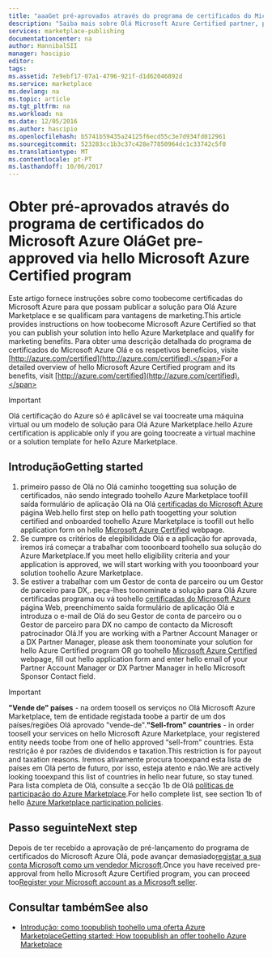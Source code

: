 ```yaml
---
title: "aaaGet pré-aprovados através do programa de certificados do Microsoft Azure Olá | Microsoft Docs"
description: "Saiba mais sobre Olá Microsoft Azure Certified partner, programa e como toosell tooget a imagem de máquina virtual, modelo de solução, o serviço de programador ou dados de serviço no Olá Azure Marketplace"
services: marketplace-publishing
documentationcenter: na
author: HannibalSII
manager: hascipio
editor: 
tags: 
ms.assetid: 7e9ebf17-07a1-4796-921f-d1d62046892d
ms.service: marketplace
ms.devlang: na
ms.topic: article
ms.tgt_pltfrm: na
ms.workload: na
ms.date: 12/05/2016
ms.author: hascipio
ms.openlocfilehash: b5741b59435a24125f6ecd55c3e7d934fd012961
ms.sourcegitcommit: 523283cc1b3c37c428e77850964dc1c33742c5f0
ms.translationtype: MT
ms.contentlocale: pt-PT
ms.lasthandoff: 10/06/2017
---
```

# <a name="get-pre-approved-via-hello-microsoft-azure-certified-program"></a><span data-ttu-id="f67d0-103">Obter pré-aprovados através do programa de certificados do Microsoft Azure Olá</span><span class="sxs-lookup"><span data-stu-id="f67d0-103">Get pre-approved via hello Microsoft Azure Certified program</span></span>
<span data-ttu-id="f67d0-104">Este artigo fornece instruções sobre como toobecome certificadas do Microsoft Azure para que possam publicar a solução para Olá Azure Marketplace e se qualificam para vantagens de marketing.</span><span class="sxs-lookup"><span data-stu-id="f67d0-104">This article provides instructions on how toobecome Microsoft Azure Certified so that you can publish your solution into hello Azure Marketplace and qualify for marketing benefits.</span></span> <span data-ttu-id="f67d0-105">Para obter uma descrição detalhada do programa de certificados do Microsoft Azure Olá e os respetivos benefícios, visite [http://azure.com/certified](http://azure.com/certified).</span><span class="sxs-lookup"><span data-stu-id="f67d0-105">For a detailed overview of hello Microsoft Azure Certified program and its benefits, visit [http://azure.com/certified](http://azure.com/certified).</span></span>

> [!IMPORTANT]
> <span data-ttu-id="f67d0-106">Olá certificação do Azure só é aplicável se vai toocreate uma máquina virtual ou um modelo de solução para Olá Azure Marketplace.</span><span class="sxs-lookup"><span data-stu-id="f67d0-106">hello Azure certification is applicable only if you are going toocreate a virtual machine or a solution template for hello Azure Marketplace.</span></span>

## <a name="getting-started"></a><span data-ttu-id="f67d0-107">Introdução</span><span class="sxs-lookup"><span data-stu-id="f67d0-107">Getting started</span></span>
1. <span data-ttu-id="f67d0-108">primeiro passo de Olá no Olá caminho toogetting sua solução de certificados, não sendo integrado toohello Azure Marketplace toofill saída formulário de aplicação Olá na Olá [certificadas do Microsoft Azure](https://createopportunity.azurewebsites.net) página Web.</span><span class="sxs-lookup"><span data-stu-id="f67d0-108">hello first step on hello path toogetting your solution certified and onboarded toohello Azure Marketplace is toofill out hello application form on hello [Microsoft Azure Certified](https://createopportunity.azurewebsites.net) webpage.</span></span>
2. <span data-ttu-id="f67d0-109">Se cumpre os critérios de elegibilidade Olá e a aplicação for aprovada, iremos irá começar a trabalhar com tooonboard toohello sua solução do Azure Marketplace.</span><span class="sxs-lookup"><span data-stu-id="f67d0-109">If you meet hello eligibility criteria and your application is approved, we will start working with you tooonboard your solution toohello Azure Marketplace.</span></span>
3. <span data-ttu-id="f67d0-110">Se estiver a trabalhar com um Gestor de conta de parceiro ou um Gestor de parceiro para DX,. peça-lhes toonominate a solução para Olá Azure certificadas programa ou vá toohello [certificadas do Microsoft Azure](http://createopportunity.azurewebsites.net) página Web, preenchimento saída formulário de aplicação Olá e introduza o e-mail de Olá do seu Gestor de conta de parceiro ou o Gestor de parceiro para DX no campo de contacto da Microsoft patrocinador Olá.</span><span class="sxs-lookup"><span data-stu-id="f67d0-110">If you are working with a Partner Account Manager or a DX Partner Manager, please ask them toonominate your solution for hello Azure Certified program OR go toohello [Microsoft Azure Certified](http://createopportunity.azurewebsites.net) webpage, fill out hello application form and enter hello email of your Partner Account Manager or DX Partner Manager in hello Microsoft Sponsor Contact field.</span></span>

> [!IMPORTANT]
> <span data-ttu-id="f67d0-111">**"Vende de" países** - na ordem toosell os serviços no Olá Microsoft Azure Marketplace, tem de entidade registada toobe a partir de um dos países/regiões Olá aprovado "vende-de".</span><span class="sxs-lookup"><span data-stu-id="f67d0-111">**"Sell-from" countries** - in order toosell your services on hello Microsoft Azure Marketplace, your registered entity needs toobe from one of hello approved “sell-from” countries.</span></span> <span data-ttu-id="f67d0-112">Esta restrição é por razões de dividendos e taxation.</span><span class="sxs-lookup"><span data-stu-id="f67d0-112">This restriction is for payout and taxation reasons.</span></span> <span data-ttu-id="f67d0-113">Iremos ativamente procura tooexpand esta lista de países em Olá perto de futuro, por isso, esteja atento e não.</span><span class="sxs-lookup"><span data-stu-id="f67d0-113">We are actively looking tooexpand this list of countries in hello near future, so stay tuned.</span></span> <span data-ttu-id="f67d0-114">Para lista completa de Olá, consulte a secção 1b de Olá [políticas de participação do Azure Marketplace](http://go.microsoft.com/fwlink/?LinkID=526833).</span><span class="sxs-lookup"><span data-stu-id="f67d0-114">For hello complete list, see section 1b of hello [Azure Marketplace participation policies](http://go.microsoft.com/fwlink/?LinkID=526833).</span></span>


## <a name="next-step"></a><span data-ttu-id="f67d0-115">Passo seguinte</span><span class="sxs-lookup"><span data-stu-id="f67d0-115">Next step</span></span>
<span data-ttu-id="f67d0-116">Depois de ter recebido a aprovação de pré-lançamento do programa de certificados do Microsoft Azure Olá, pode avançar demasiado[registar a sua conta Microsoft como um vendedor Microsoft](marketplace-publishing-accounts-creation-registration.md).</span><span class="sxs-lookup"><span data-stu-id="f67d0-116">Once you have received pre-approval from hello Microsoft Azure Certified program, you can proceed too[Register your Microsoft account as a Microsoft seller](marketplace-publishing-accounts-creation-registration.md).</span></span>

## <a name="see-also"></a><span data-ttu-id="f67d0-117">Consultar também</span><span class="sxs-lookup"><span data-stu-id="f67d0-117">See also</span></span>
* [<span data-ttu-id="f67d0-118">Introdução: como toopublish toohello uma oferta Azure Marketplace</span><span class="sxs-lookup"><span data-stu-id="f67d0-118">Getting started: How toopublish an offer toohello Azure Marketplace</span></span>](marketplace-publishing-getting-started.md)
